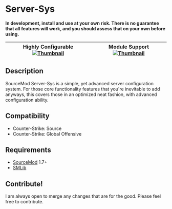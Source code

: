 # Server-Sys
**In development, install and use at your own risk. There is no guarantee that all features will work, and you should assess that on your own before using.**

| Highly Configurable [![Thumbnail](http://whocodes.pw/ss/2015-07-02_23-33-40-thumbnail.jpg)](http://whocodes.pw/ss/2015-07-02_23-33-40.png) | Module Support [![Thumbnail](http://whocodes.pw/ss/2015-07-02_23-55-43.png)](http://whocodes.pw/ss/2015-07-02_23-52-14.png) |
|:------------------------------------------------------------------------------------------------------------------------------------------:|:---------------------------------------------------------------------------------------------------------------------------:|

## Description
SourceMod Server-Sys is a simple, yet advanced server configuration system. For those core functionality features that you're inevitable to add anyways, this covers those in an optimized neat fashion, with advanced configuration ability.

## Compatibility
* Counter-Strike: Source
* Counter-Strike: Global Offensive

## Requirements
* [SourceMod](http://sourcemod.net/) 1.7+
* [SMLib](http://github.com/bcserv/smlib/)

## Contribute!
I am always open to merge any changes that are for the good. Please feel free to contribute.
